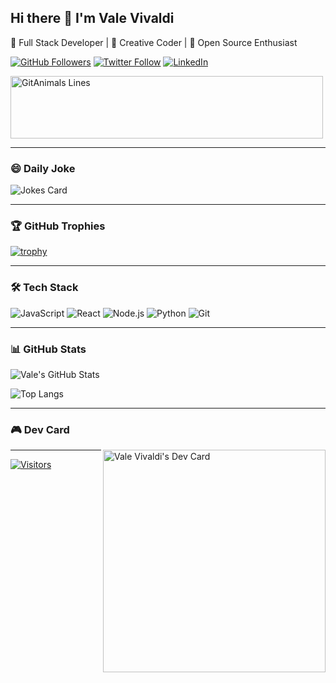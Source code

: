 ## Hi there 👋 I'm Vale Vivaldi

🚀 Full Stack Developer | 🎨 Creative Coder | 🐧 Open Source Enthusiast

[![GitHub Followers](https://img.shields.io/github/followers/valenvivaldi?label=Follow%20Me&style=social)](https://github.com/valenvivaldi)
[![Twitter Follow](https://img.shields.io/twitter/follow/valen_vivaldi?style=social)](https://twitter.com/valevivaldi)
[![LinkedIn](https://img.shields.io/badge/LinkedIn-0077B5?style=flat&logo=linkedin&logoColor=white)](https://www.linkedin.com/in/valentin-vivaldi-a786a1139/)

<a href="https://github.com/devxb/gitanimals">
  <img
    src="https://render.gitanimals.org/lines/valenvivaldi"
    width="500"
    height="100"
    alt="GitAnimals Lines"
    align="center"
  />
</a>

---

### 😄 Daily Joke
![Jokes Card](https://readme-jokes.vercel.app/api?theme=radical&hideBorder)

---

### 🏆 GitHub Trophies
[![trophy](https://github-profile-trophy.vercel.app/?username=valenvivaldi&theme=onedark&row=2&column=4)](https://github.com/ryo-ma/github-profile-trophy)

---

### 🛠️ Tech Stack
![JavaScript](https://img.shields.io/badge/-JavaScript-F7DF1E?style=flat&logo=javascript&logoColor=black)
![React](https://img.shields.io/badge/-React-61DAFB?style=flat&logo=react&logoColor=black)
![Node.js](https://img.shields.io/badge/-Node.js-339933?style=flat&logo=node.js&logoColor=white)
![Python](https://img.shields.io/badge/-Python-3776AB?style=flat&logo=python&logoColor=white)
![Git](https://img.shields.io/badge/-Git-F05032?style=flat&logo=git&logoColor=white)

---

### 📊 GitHub Stats
![Vale's GitHub Stats](https://github-readme-stats.vercel.app/api?username=valenvivaldi&show_icons=true&theme=radical)

![Top Langs](https://github-readme-stats.vercel.app/api/top-langs/?username=valenvivaldi&layout=compact&theme=radical)

---

### 🎮 Dev Card
<a href="https://app.daily.dev/valintro">
  <img 
    src="https://api.daily.dev/devcards/v2/IWXCgLptY9jvfVzXYzImj.png?r=vdh" 
    width="356" 
    alt="Vale Vivaldi's Dev Card"
    align="right"
  />
</a>

---

[![Visitors](https://visitor-badge.laobi.icu/badge?page_id=valenvivaldi.valenvivaldi)](https://github.com/valenvivaldi)
